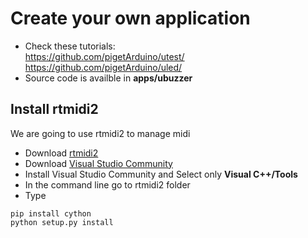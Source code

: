 
# Create your own application
* Check these tutorials:    
https://github.com/pigetArduino/utest/    
https://github.com/pigetArduino/uled/
* Source code is availble in **apps/ubuzzer**

## Install rtmidi2
We are going to use rtmidi2 to manage midi   
* Download [rtmidi2](https://github.com/gesellkammer/rtmidi2/archive/master.zip)
* Download [Visual Studio Community](http://www.visualstudio.com/vs/community)
* Install Visual Studio Community and Select only **Visual C++/Tools**
* In the command line go to rtmidi2 folder
* Type
```
pip install cython
python setup.py install
```


